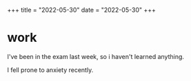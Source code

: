 +++
title = "2022-05-30"
date = "2022-05-30"
+++

# work

I've been in the exam last week, so i haven't learned anything.

I fell prone to anxiety recently.
